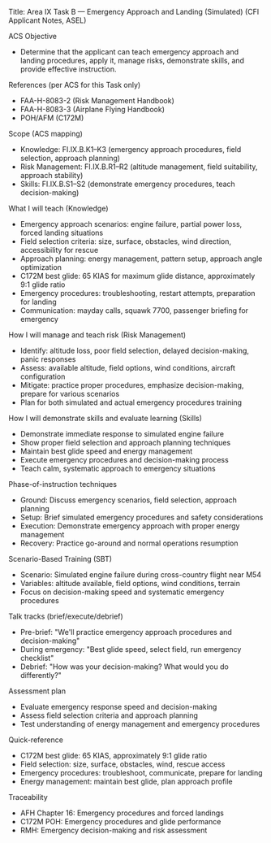 Title: Area IX Task B — Emergency Approach and Landing (Simulated) (CFI Applicant Notes, ASEL)

ACS Objective
- Determine that the applicant can teach emergency approach and landing procedures, apply it, manage risks, demonstrate skills, and provide effective instruction.

References (per ACS for this Task only)
- FAA-H-8083-2 (Risk Management Handbook)
- FAA-H-8083-3 (Airplane Flying Handbook)
- POH/AFM (C172M)

Scope (ACS mapping)
- Knowledge: FI.IX.B.K1–K3 (emergency approach procedures, field selection, approach planning)
- Risk Management: FI.IX.B.R1–R2 (altitude management, field suitability, approach stability)
- Skills: FI.IX.B.S1–S2 (demonstrate emergency procedures, teach decision-making)

What I will teach (Knowledge)
- Emergency approach scenarios: engine failure, partial power loss, forced landing situations
- Field selection criteria: size, surface, obstacles, wind direction, accessibility for rescue
- Approach planning: energy management, pattern setup, approach angle optimization
- C172M best glide: 65 KIAS for maximum glide distance, approximately 9:1 glide ratio
- Emergency procedures: troubleshooting, restart attempts, preparation for landing
- Communication: mayday calls, squawk 7700, passenger briefing for emergency

How I will manage and teach risk (Risk Management)
- Identify: altitude loss, poor field selection, delayed decision-making, panic responses
- Assess: available altitude, field options, wind conditions, aircraft configuration
- Mitigate: practice proper procedures, emphasize decision-making, prepare for various scenarios
- Plan for both simulated and actual emergency procedures training

How I will demonstrate skills and evaluate learning (Skills)
- Demonstrate immediate response to simulated engine failure
- Show proper field selection and approach planning techniques
- Maintain best glide speed and energy management
- Execute emergency procedures and decision-making process
- Teach calm, systematic approach to emergency situations

Phase-of-instruction techniques
- Ground: Discuss emergency scenarios, field selection, approach planning
- Setup: Brief simulated emergency procedures and safety considerations
- Execution: Demonstrate emergency approach with proper energy management
- Recovery: Practice go-around and normal operations resumption

Scenario-Based Training (SBT)
- Scenario: Simulated engine failure during cross-country flight near M54
- Variables: altitude available, field options, wind conditions, terrain
- Focus on decision-making speed and systematic emergency procedures

Talk tracks (brief/execute/debrief)
- Pre-brief: "We'll practice emergency approach procedures and decision-making"
- During emergency: "Best glide speed, select field, run emergency checklist"
- Debrief: "How was your decision-making? What would you do differently?"

Assessment plan
- Evaluate emergency response speed and decision-making
- Assess field selection criteria and approach planning
- Test understanding of energy management and emergency procedures

Quick-reference
- C172M best glide: 65 KIAS, approximately 9:1 glide ratio
- Field selection: size, surface, obstacles, wind, rescue access
- Emergency procedures: troubleshoot, communicate, prepare for landing
- Energy management: maintain best glide, plan approach profile

Traceability
- AFH Chapter 16: Emergency procedures and forced landings
- C172M POH: Emergency procedures and glide performance
- RMH: Emergency decision-making and risk assessment